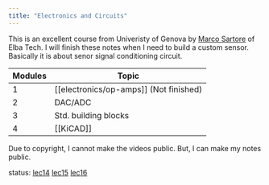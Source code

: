 ```yaml
---
title: "Electronics and Circuits"
---
```





This is an excellent course from Univeristy of Genova by [Marco Sartore](https://www.elbatech.com/aboutus.html) of Elba Tech. I will finish these notes when I need to build a custom sensor.  Basically it is about senor signal conditioning circuit.

| Modules | Topic                |
| ------- | -------------------- |
| 1       | [[electronics/op-amps]] (Not finished)              |
| 2       | DAC/ADC              |
| 3       | Std. building blocks | 
| 4       | [[KiCAD]]            |


Due to copyright, I cannot make the videos public. But, I can make my notes public.

status: 
[lec14](https://youtu.be/Olmd14AKmx4) 
[lec15](https://www.youtube.com/watch?v=rjSnztlsgn8)
[lec16](https://www.youtube.com/watch?v=obVsXB6gpQ4&feature=youtu.be)








<script defer src="https://cdn.commento.io/js/commento.js"></script>
<div id="commento"></div>
